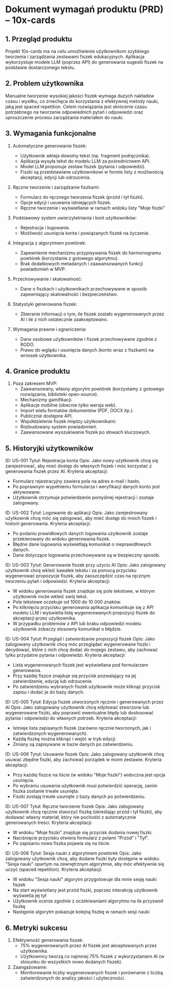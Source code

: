 # Dokument wymagań produktu (PRD) – 10x-cards

## 1. Przegląd produktu

Projekt 10x-cards ma na celu umożliwienie użytkownikom szybkiego tworzenia i zarządzania zestawami fiszek edukacyjnych. Aplikacja wykorzystuje modele LLM (poprzez API) do generowania sugestii fiszek na podstawie dostarczonego tekstu.

## 2. Problem użytkownika

Manualne tworzenie wysokiej jakości fiszek wymaga dużych nakładów czasu i wysiłku, co zniechęca do korzystania z efektywnej metody nauki, jaką jest spaced repetition. Celem rozwiązania jest skrócenie czasu potrzebnego na tworzenie odpowiednich pytań i odpowiedzi oraz uproszczenie procesu zarządzania materiałem do nauki.

## 3. Wymagania funkcjonalne

1. Automatyczne generowanie fiszek:

   - Użytkownik wkleja dowolny tekst (np. fragment podręcznika).
   - Aplikacja wysyła tekst do modelu LLM za pośrednictwem API.
   - Model LLM proponuje zestaw fiszek (pytania i odpowiedzi).
   - Fiszki są przedstawiane użytkownikowi w formie listy z możliwością akceptacji, edycji lub odrzucenia.

2. Ręczne tworzenie i zarządzanie fiszkami:

   - Formularz do ręcznego tworzenia fiszek (przód i tył fiszki).
   - Opcje edycji i usuwania istniejących fiszek.
   - Ręczne tworzenie i wyświetlanie w ramach widoku listy "Moje fiszki"

3. Podstawowy system uwierzytelniania i kont użytkowników:

   - Rejestracja i logowanie.
   - Możliwość usunięcia konta i powiązanych fiszek na życzenie.

4. Integracja z algorytmem powtórek:

   - Zapewnienie mechanizmu przypisywania fiszek do harmonogramu powtórek (korzystanie z gotowego algorytmu).
   - Brak dodatkowych metadanych i zaawansowanych funkcji powiadomień w MVP.

5. Przechowywanie i skalowalność:

   - Dane o fiszkach i użytkownikach przechowywane w sposób zapewniający skalowalność i bezpieczeństwo.

6. Statystyki generowania fiszek:

   - Zbieranie informacji o tym, ile fiszek zostało wygenerowanych przez AI i ile z nich ostatecznie zaakceptowano.

7. Wymagania prawne i ograniczenia:
   - Dane osobowe użytkowników i fiszek przechowywane zgodnie z RODO.
   - Prawo do wglądu i usunięcia danych (konto wraz z fiszkami) na wniosek użytkownika.

## 4. Granice produktu

1. Poza zakresem MVP:
   - Zaawansowany, własny algorytm powtórek (korzystamy z gotowego rozwiązania, biblioteki open-source).
   - Mechanizmy gamifikacji.
   - Aplikacje mobilne (obecnie tylko wersja web).
   - Import wielu formatów dokumentów (PDF, DOCX itp.).
   - Publicznie dostępne API.
   - Współdzielenie fiszek między użytkownikami.
   - Rozbudowany system powiadomień.
   - Zaawansowane wyszukiwanie fiszek po słowach kluczowych.

## 5. Historyjki użytkowników

ID: US-001
Tytuł: Rejestracja konta
Opis: Jako nowy użytkownik chcę się zarejestrować, aby mieć dostęp do własnych fiszek i móc korzystać z generowania fiszek przez AI.
Kryteria akceptacji:

- Formularz rejestracyjny zawiera pola na adres e-mail i hasło.
- Po poprawnym wypełnieniu formularza i weryfikacji danych konto jest aktywowane.
- Użytkownik otrzymuje potwierdzenie pomyślnej rejestracji i zostaje zalogowany.

ID: US-002
Tytuł: Logowanie do aplikacji
Opis: Jako zarejestrowany użytkownik chcę móc się zalogować, aby mieć dostęp do moich fiszek i historii generowania.
Kryteria akceptacji:

- Po podaniu prawidłowych danych logowania użytkownik zostaje przekierowany do widoku generowania fiszek.
- Błędne dane logowania wyświetlają komunikat o nieprawidłowych danych.
- Dane dotyczące logowania przechowywane są w bezpieczny sposób.

ID: US-003
Tytuł: Generowanie fiszek przy użyciu AI
Opis: Jako zalogowany użytkownik chcę wkleić kawałek tekstu i za pomocą przycisku wygenerować propozycje fiszek, aby zaoszczędzić czas na ręcznym tworzeniu pytań i odpowiedzi.
Kryteria akceptacji:

- W widoku generowania fiszek znajduje się pole tekstowe, w którym użytkownik może wkleić swój tekst.
- Pole tekstowe oczekuje od 1000 do 10 000 znaków.
- Po kliknięciu przycisku generowania aplikacja komunikuje się z API modelu LLM i wyświetla listę wygenerowanych propozycji fiszek do akceptacji przez użytkownika.
- W przypadku problemów z API lub braku odpowiedzi modelu użytkownik zobaczy stosowny komunikat o błędzie.

ID: US-004
Tytuł: Przegląd i zatwierdzanie propozycji fiszek
Opis: Jako zalogowany użytkownik chcę móc przeglądać wygenerowane fiszki i decydować, które z nich chcę dodać do mojego zestawu, aby zachować tylko przydatne pytania i odpowiedzi.
Kryteria akceptacji:

- Lista wygenerowanych fiszek jest wyświetlana pod formularzem generowania.
- Przy każdej fiszce znajduje się przycisk pozwalający na jej zatwierdzenie, edycję lub odrzucenie.
- Po zatwierdzeniu wybranych fiszek użytkownik może kliknąć przycisk zapisu i dodać je do bazy danych.

ID: US-005
Tytuł: Edycja fiszek utworzonych ręcznie i generowanych przez AI
Opis: Jako zalogowany użytkownik chcę edytować stworzone lub wygenerowane fiszki, aby poprawić ewentualne błędy lub dostosować pytania i odpowiedzi do własnych potrzeb.
Kryteria akceptacji:

- Istnieje lista zapisanych fiszek (zarówno ręcznie tworzonych, jak i zatwierdzonych wygenerowanych).
- Każdą fiszkę można kliknąć i wejść w tryb edycji.
- Zmiany są zapisywane w bazie danych po zatwierdzeniu.

ID: US-006
Tytuł: Usuwanie fiszek
Opis: Jako zalogowany użytkownik chcę usuwać zbędne fiszki, aby zachować porządek w moim zestawie.
Kryteria akceptacji:

- Przy każdej fiszce na liście (w widoku "Moje fiszki") widoczna jest opcja usunięcia.
- Po wybraniu usuwania użytkownik musi potwierdzić operację, zanim fiszka zostanie trwale usunięta.
- Fiszki zostają trwale usunięte z bazy danych po potwierdzeniu.

ID: US-007
Tytuł: Ręczne tworzenie fiszek
Opis: Jako zalogowany użytkownik chcę ręcznie stworzyć fiszkę (określając przód i tył fiszki), aby dodawać własny materiał, który nie pochodzi z automatycznie generowanych treści.
Kryteria akceptacji:

- W widoku "Moje fiszki" znajduje się przycisk dodania nowej fiszki.
- Naciśnięcie przycisku otwiera formularz z polami "Przód" i "Tył".
- Po zapisaniu nowa fiszka pojawia się na liście.

ID: US-008
Tytuł: Sesja nauki z algorytmem powtórek
Opis: Jako zalogowany użytkownik chcę, aby dodane fiszki były dostępne w widoku "Sesja nauki" opartym na zewnętrznym algorytmie, aby móc efektywnie się uczyć (spaced repetition).
Kryteria akceptacji:

- W widoku "Sesja nauki" algorytm przygotowuje dla mnie sesję nauki fiszek
- Na start wyświetlany jest przód fiszki, poprzez interakcję użytkownik wyświetla jej tył
- Użytkownik ocenia zgodnie z oczekiwaniami algorytmu na ile przyswoił fiszkę
- Następnie algorytm pokazuje kolejną fiszkę w ramach sesji nauki

## 6. Metryki sukcesu

1. Efektywność generowania fiszek:
   - 75% wygenerowanych przez AI fiszek jest akceptowanych przez użytkownika.
   - Użytkownicy tworzą co najmniej 75% fiszek z wykorzystaniem AI (w stosunku do wszystkich nowo dodanych fiszek).
2. Zaangażowanie:
   - Monitorowanie liczby wygenerowanych fiszek i porównanie z liczbą zatwierdzonych do analizy jakości i użyteczności.
